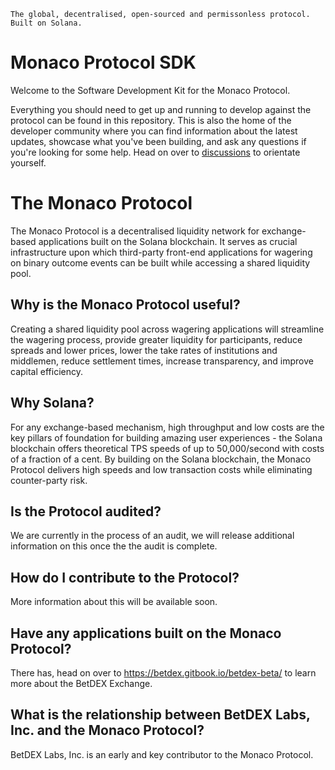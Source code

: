 `The global, decentralised, open-sourced and permissonless protocol. Built on Solana.`

# Monaco Protocol SDK

Welcome to the Software Development Kit for the Monaco Protocol. 

Everything you should need to get up and running to develop against the protocol can be found in this repository. This is also the home of the developer community where you can find information about the latest updates, showcase what you've been building, and ask any questions if you're looking for some help. Head on over to [discussions](https://github.com/MonacoProtocol/sdk/discussions) to orientate yourself.

# The Monaco Protocol

The Monaco Protocol is a decentralised liquidity network for exchange-based applications built on the Solana blockchain. It serves as crucial infrastructure upon which third-party front-end applications for wagering on binary outcome events can be built while accessing a shared liquidity pool.

## Why is the Monaco Protocol useful? 

Creating a shared liquidity pool across wagering applications will streamline the wagering process, provide greater liquidity for participants, reduce spreads and lower prices, lower the take rates of institutions and middlemen, reduce settlement times, increase transparency, and improve capital efficiency.

## Why Solana?

For any exchange-based mechanism, high throughput and low costs are the key pillars of foundation for building amazing user experiences - the Solana blockchain offers theoretical TPS speeds of up to 50,000/second with costs of a fraction of a cent. By building on the Solana blockchain, the Monaco Protocol delivers high speeds and low transaction costs while eliminating counter-party risk. 

## Is the Protocol audited?

We are currently in the process of an audit, we will release additional information on this once the the audit is complete. 

## How do I contribute to the Protocol? 

More information about this will be available soon.

## Have any applications built on the Monaco Protocol?

There has, head on over to https://betdex.gitbook.io/betdex-beta/ to learn more about the BetDEX Exchange.

## What is the relationship between BetDEX Labs, Inc. and the Monaco Protocol?

BetDEX Labs, Inc. is an early and key contributor to the Monaco Protocol. 

